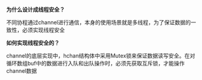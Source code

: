 **为什么设计成线程安全？**

不同协程通过channel进行通信，本身的使用场景就是多线程，为了保证数据的一致性，必须实现线程安全

**如何实现线程安全的？**

channel的底层实现中，hchan结构体中采用Mutex锁来保证数据读写安全。在对循环数组buf中的数据进行入队和出队操作时，必须先获取互斥锁，才能操作channel数据